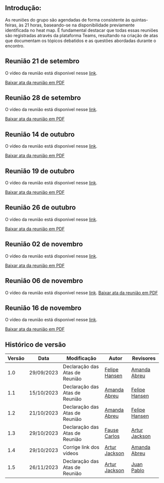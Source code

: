 ## Introdução:

As reuniões do grupo são agendadas de forma consistente às quintas-feiras, às 21 horas, baseando-se na disponibilidade previamente identificada no heat map. É fundamental destacar que todas essas reuniões são registradas através da plataforma Teams, resultando na criação de atas que documentam os tópicos debatidos e as questões abordadas durante o encontro.

## Reunião 21 de setembro
O vídeo da reunião está disponivel nesse <a href="https://www.youtube.com/watch?v=TPKZ5yOYuMM" target= "_blank">link</a>.


[Baixar ata da reunião em PDF](atas/01_Ata21_09.pdf)


## Reunião 28 de setembro
O vídeo da reunião está disponivel nesse <a href="https://youtu.be/OzyyFayWKa8" target= "_blank">link</a>.



[Baixar ata da reunião em PDF](atas/02_Ata28_09.pdf)


## Reunião 14 de outubro
O vídeo da reunião está disponivel nesse <a href="https://youtu.be/kzznQLeZPMg" target= "_blank">link</a>.


[Baixar ata da reunião em PDF](atas/03_Ata%2014_10.pdf)


## Reunião 19 de outubro
O vídeo da reunião está disponivel nesse
 <a href="https://youtu.be/Jbc-KzgRgPU" target= "_blank">link</a>.


[Baixar ata da reunião em PDF](atas/04_Ata%2019_10.pdf)

## Reunião 26 de outubro
O vídeo da reunião está disponivel nesse <a href="https://youtu.be/uxqcwOTXwjQ" target= "_blank">link</a>. 

[Baixar ata da reunião em PDF](atas/05_Ata%2026_10.pdf)

## Reunião 02 de novembro
O vídeo da reunião está disponivel nesse <a href="https://youtu.be/5l0RPgrLURE?si=mvMgdwuthusvdGXg" target= "_blank">link</a>. 

[Baixar ata da reunião em PDF](atas/06_Ata_02_11.pdf)

## Reunião 06 de novembro
O vídeo da reunião está disponivel nesse <a href="https://youtu.be/5l0RPgrLURE?si=mvMgdwuthusvdGXg" target= "_blank">link</a>. 
[Baixar ata da reunião em PDF](atas/07_Ata_06_11.pdf)

## Reunião 16 de novembro
O vídeo da reunião está disponivel nesse <a href="https://youtu.be/XW71K6hFGRc" target= "_blank">link</a>. 

[Baixar ata da reunião em PDF](atas/08_Ata_16_11.pdf)

## Histórico de versão

| Versão | Data       | Modificação                             | Autor                         | Revisores                         |
| ------ | ---------- | --------------------------------------- | ----------------------------- |-----------------------------------|
|    1.0   |   29/09/2023   |   Declaração das Atas de Reunião | [Felipe Hansen](https://github.com/FHansen98) | [Amanda Abreu](https://github.com/Amandaaaaabreu) |
|    1.1   |   15/10/2023   |   Declaração das Atas de Reunião | [Amanda Abreu](https://github.com/Amandaaaaabreu) | [Felipe Hansen](https://github.com/FHansen98) |
|    1.2   |   21/10/2023   |   Declaração das Atas de Reunião | [Amanda Abreu](https://github.com/Amandaaaaabreu) | [Felipe Hansen](https://github.com/FHansen98) |
|    1.3   |   29/10/2023   |   Declaração das Atas de Reunião | [Fause Carlos](https://github.com/FauseSkyWalker) | [Artur Jackson](https://github.com/artur-jack) |
|    1.4   |   29/10/2023   |   Corrige link dos vídeos | [Artur Jackson](https://github.com/artur-jack) | [Amanda Abreu](https://github.com/Amandaaaaabreu) |
|    1.5   |   26/11/2023   |   Declaração das Atas de Reunião | [Artur Jackson](https://github.com/artur-jack) | [Juan Pablo](https://github.com/Juan-Ricarte) |